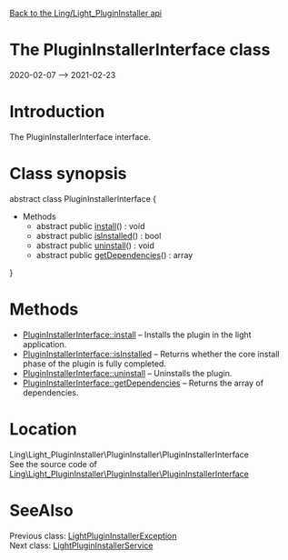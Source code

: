 [Back to the Ling/Light_PluginInstaller api](https://github.com/lingtalfi/Light_PluginInstaller/blob/master/doc/api/Ling/Light_PluginInstaller.md)



The PluginInstallerInterface class
================
2020-02-07 --> 2021-02-23






Introduction
============

The PluginInstallerInterface interface.



Class synopsis
==============


abstract class <span class="pl-k">PluginInstallerInterface</span>  {

- Methods
    - abstract public [install](https://github.com/lingtalfi/Light_PluginInstaller/blob/master/doc/api/Ling/Light_PluginInstaller/PluginInstaller/PluginInstallerInterface/install.md)() : void
    - abstract public [isInstalled](https://github.com/lingtalfi/Light_PluginInstaller/blob/master/doc/api/Ling/Light_PluginInstaller/PluginInstaller/PluginInstallerInterface/isInstalled.md)() : bool
    - abstract public [uninstall](https://github.com/lingtalfi/Light_PluginInstaller/blob/master/doc/api/Ling/Light_PluginInstaller/PluginInstaller/PluginInstallerInterface/uninstall.md)() : void
    - abstract public [getDependencies](https://github.com/lingtalfi/Light_PluginInstaller/blob/master/doc/api/Ling/Light_PluginInstaller/PluginInstaller/PluginInstallerInterface/getDependencies.md)() : array

}






Methods
==============

- [PluginInstallerInterface::install](https://github.com/lingtalfi/Light_PluginInstaller/blob/master/doc/api/Ling/Light_PluginInstaller/PluginInstaller/PluginInstallerInterface/install.md) &ndash; Installs the plugin in the light application.
- [PluginInstallerInterface::isInstalled](https://github.com/lingtalfi/Light_PluginInstaller/blob/master/doc/api/Ling/Light_PluginInstaller/PluginInstaller/PluginInstallerInterface/isInstalled.md) &ndash; Returns whether the core install phase of the plugin is fully completed.
- [PluginInstallerInterface::uninstall](https://github.com/lingtalfi/Light_PluginInstaller/blob/master/doc/api/Ling/Light_PluginInstaller/PluginInstaller/PluginInstallerInterface/uninstall.md) &ndash; Uninstalls the plugin.
- [PluginInstallerInterface::getDependencies](https://github.com/lingtalfi/Light_PluginInstaller/blob/master/doc/api/Ling/Light_PluginInstaller/PluginInstaller/PluginInstallerInterface/getDependencies.md) &ndash; Returns the array of dependencies.





Location
=============
Ling\Light_PluginInstaller\PluginInstaller\PluginInstallerInterface<br>
See the source code of [Ling\Light_PluginInstaller\PluginInstaller\PluginInstallerInterface](https://github.com/lingtalfi/Light_PluginInstaller/blob/master/PluginInstaller/PluginInstallerInterface.php)



SeeAlso
==============
Previous class: [LightPluginInstallerException](https://github.com/lingtalfi/Light_PluginInstaller/blob/master/doc/api/Ling/Light_PluginInstaller/Exception/LightPluginInstallerException.md)<br>Next class: [LightPluginInstallerService](https://github.com/lingtalfi/Light_PluginInstaller/blob/master/doc/api/Ling/Light_PluginInstaller/Service/LightPluginInstallerService.md)<br>
